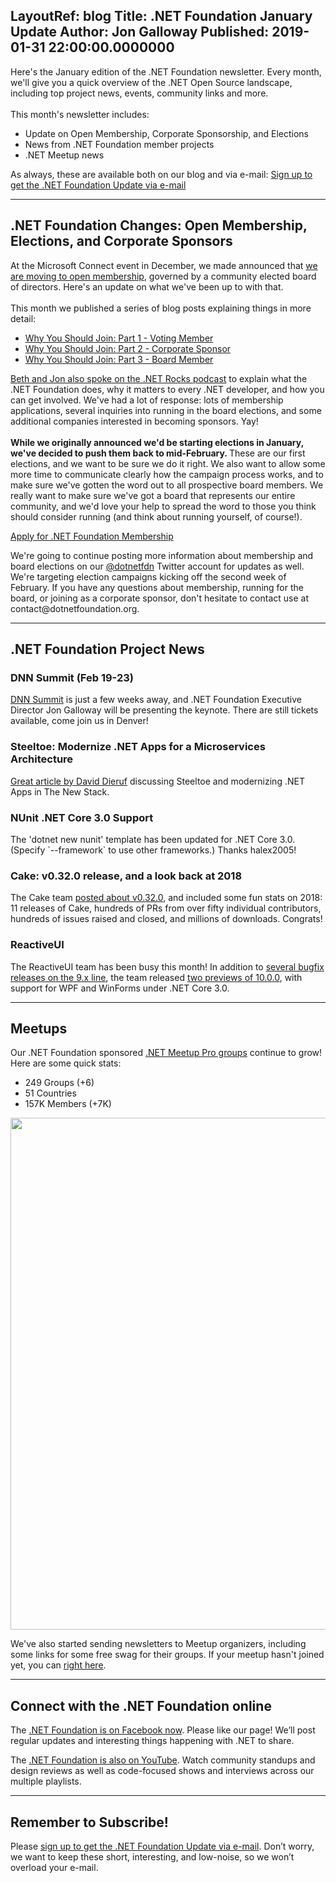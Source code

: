 LayoutRef: blog
Title: .NET Foundation January Update
Author: Jon Galloway
Published: 2019-01-31 22:00:00.0000000
---
<p>Here's the January edition of the .NET Foundation newsletter. Every month, we'll give you a quick overview of the .NET Open Source landscape, including top project news, events, community links and more.<br />
<br />
This month's newsletter includes:</p>

<ul>
<li>Update on Open Membership, Corporate Sponsorship, and Elections</li>
<li>News from .NET Foundation member projects</li>
<li>.NET Meetup news</li>
</ul>

<p>As always, these are available both on our blog and via e-mail:&nbsp;<a href="http://eepurl.com/dhL_qb">Sign up to get the .NET Foundation Update via e-mail</a></p>

<hr />
<h2>.NET Foundation Changes: Open Membership, Elections, and Corporate Sponsors</h2>

<p>At the Microsoft Connect event in December, we made announced that <a href="https://dotnetfoundation.org/blog/2018/12/04/announcing-net-foundation-open-membership" target="_blank">we are moving to open membership</a>, governed by a community elected board of directors. Here's an update on what we've been up to with that.<br />
<br />
This month we published a series of blog posts explaining things in more detail:</p>

<ul>
<li><a href="https://dotnetfoundation.org/blog/2019/01/14/why-you-should-join-part-1-join-as-a-voting-member">Why You Should Join: Part 1 - Voting Member</a></li>
<li><a href="https://dotnetfoundation.org/blog/2019/01/16/why-you-should-join-part-2---corporate-sponsor">Why You Should Join: Part 2 - Corporate Sponsor</a></li>
<li><a href="https://dotnetfoundation.org/blog/2019/01/23/why-you-should-join-part-3-become-a-board-member" target="_blank">Why You Should Join: Part 3 - Board Member</a></li>
</ul>

<p><a href="https://dotnetrocks.com/?show=1611" target="_blank">Beth and Jon also spoke on the .NET Rocks podcast</a> to explain what the .NET Foundation does, why it matters to every .NET developer, and how you can get involved. We've had a lot of response: lots of membership applications, several inquiries into running in the board elections, and some additional companies interested in becoming sponsors. Yay!<br />
<br />
<strong>While we originally announced we'd be starting elections in January, we've decided to push them back to mid-February. </strong>These are our first elections, and we want to be sure we do it right. We also want to allow some more time to communicate clearly how the campaign process works, and to make sure we've gotten the word out to all prospective board members. We really want to make sure we've got a board that represents our entire community, and we'd love your help to spread the word to those you think should consider running (and think about running yourself, of course!).</p>

<p class="mx-auto"><a class="site-button site-button--pink" href="https://dotnetfoundation.org/member/become-a-member">Apply for .NET Foundation Membership</a></p>

<p>We're going to continue posting more information about membership and board elections on our <a href="https://dotnetfoundation.org/blog" target="_blank">@dotnetfdn</a> Twitter account for updates as well. We're targeting election campaigns kicking off the second week of February. If you have any questions about membership, running for the board, or joining as a corporate sponsor, don't hesitate to contact use at contact@dotnetfoundation.org.</p>

<hr />
<h2>.NET Foundation Project News</h2>

<h3>DNN Summit (Feb 19-23)</h3>

<p><a href="https://www.dnnsummit.org/" target="_blank">DNN Summit</a> is just a few weeks away, and .NET Foundation Executive Director Jon Galloway will be presenting the keynote. There are still tickets available, come join us in Denver!</p>

<h3>Steeltoe: Modernize .NET Apps for a Microservices Architecture</h3>

<p><a href="https://thenewstack.io/steeltoe-modernize-net-apps-for-a-microservices-architecture/">Great article by David Dieruf</a> discussing Steeltoe and modernizing .NET Apps in The New Stack.</p>

<h3>NUnit&nbsp;.NET Core 3.0 Support</h3>

<p>The 'dotnet new nunit' template has been updated for .NET Core 3.0. (Specify `--framework` to use other frameworks.) Thanks halex2005!</p>

<h3>Cake: v0.32.0 release, and a look back at 2018</h3>

<p>The Cake team <a href="https://cakebuild.net/blog/2019/01/cake-v0.32.0-released">posted about v0.32.0</a>, and included some fun stats on 2018: 11 releases of Cake, hundreds of PRs from over fifty individual contributors, hundreds of issues raised and closed, and millions of downloads. Congrats!</p>

<h3>ReactiveUI</h3>

<p>The ReactiveUI team has been busy this month! In addition to <a href="https://github.com/reactiveui/ReactiveUI/releases">several bugfix releases on the 9.x line</a>, the team released <a href="https://github.com/reactiveui/ReactiveUI/releases/tag/10.0.0-preview.1">two previews of 10.0.0</a>, with support for WPF and WinForms under .NET Core 3.0.</p>

<hr />
<h2>Meetups</h2>

<p>Our .NET Foundation sponsored&nbsp;<a href="https://www.meetup.com/pro/dotnet" target="_blank">.NET Meetup Pro groups</a>&nbsp;continue to grow! Here are some quick stats:</p>

<ul>
<li>249 Groups (+6)</li>
<li>51 Countries</li>
<li>157K Members (+7K)</li>
</ul>

<p><a href="https://www.meetup.com/pro/dotnet"><img alt="" src="assets/posts/dnf-meetups-dec18.jpg" style="width: 819px; max-width: 100%;" /></a></p>

<p>We've also started sending newsletters to Meetup organizers, including some links for some free swag for their groups. If your meetup hasn't joined yet, you can&nbsp;<a href="https://aka.ms/add-dotnet-meetup">right here</a>.</p>

<hr />
<h2>Connect with the .NET Foundation online</h2>

<p>The&nbsp;<a href="https://www.facebook.com/dotnetfoundation/">.NET Foundation is on Facebook now</a>. Please like our page! We’ll post regular updates and interesting things happening with .NET to share.</p>

<p>The <a href="https://www.youtube.com/NETFoundation">.NET Foundation is also on YouTube</a>. Watch community standups and design reviews as well as code-focused shows and interviews across our multiple playlists.</p>

<hr />
<h2>Remember to Subscribe!</h2>

<p>Please&nbsp;<a href="http://eepurl.com/dhL_qb">sign up&nbsp;to get the .NET Foundation Update via e-mail</a>.&nbsp;Don’t worry, we want to keep these short, interesting, and low-noise, so we won’t overload your e-mail.</p>

